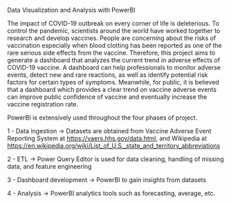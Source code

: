Data Visualization and Analysis with PowerBI

The impact of COVID-19 outbreak on every corner of life is deleterious. To control the pandemic, scientists around the world have worked together to research and develop vaccines. People are concerning about the risks of vaccination especially when blood clotting has been reported as one of the rare serious side effects from the vaccine. Therefore, this project aims to generate a dashboard that analyzes the current trend in adverse effects of COVID-19 vaccine. A dashboard can help professionals to monitor adverse events, detect new and rare reactions, as well as identify potential risk factors for certain types of symptoms. Meanwhile, for public, it is believed that a dashboard which provides a clear trend on vaccine adverse events can improve public confidence of vaccine and eventually increase the vaccine registration rate.

PowerBI is extensively used throughout the four phases of project.

1 - Data ingestion -> Datasets are obtained from Vaccine Adverse Event Reporting System at https://vaers.hhs.gov/data.html, and Wikipedia at https://en.wikipedia.org/wiki/List_of_U.S._state_and_territory_abbreviations

2 - ETL -> Power Query Editor is used for data cleaning, handling of missing data, and feature engineering

3 - Dashboard development -> PowerBI to gain insights from datasets

4 - Analysis -> PowerBI analytics tools such as forecasting, average, etc.
